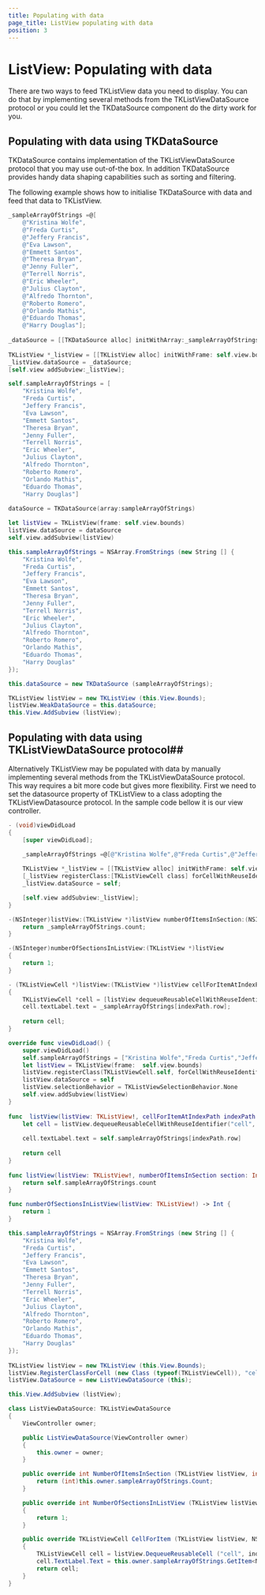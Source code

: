 ```yaml
---
title: Populating with data
page_title: ListView populating with data
position: 3
---
```


# ListView: Populating with data

There are two ways to feed TKListView data you need to display. You can do that by implementing several methods from the TKListViewDataSource protocol or you could let the  TKDataSource component do the dirty work for you. 

## Populating with data using TKDataSource ##
TKDataSource contains implementation of the TKListViewDataSource protocol that you may use out-of-the box. In addition TKDataSource provides handy data shaping capabilities such as sorting and filtering.

The following example shows how to initialise TKDataSource with data and feed that data to TKListView.

```Objective-C
_sampleArrayOfStrings =@[
	@"Kristina Wolfe",
	@"Freda Curtis",
	@"Jeffery Francis",
	@"Eva Lawson",
	@"Emmett Santos",
	@"Theresa Bryan", 
	@"Jenny Fuller", 
	@"Terrell Norris", 
	@"Eric Wheeler", 
	@"Julius Clayton", 
	@"Alfredo Thornton", 
	@"Roberto Romero",
	@"Orlando Mathis",
	@"Eduardo Thomas",
	@"Harry Douglas"];
    
_dataSource = [[TKDataSource alloc] initWithArray:_sampleArrayOfStrings];
    
TKListView *_listView = [[TKListView alloc] initWithFrame: self.view.bounds];
_listView.dataSource = _dataSource;
[self.view addSubview:_listView];
```
```Swift
self.sampleArrayOfStrings = [
    "Kristina Wolfe",
    "Freda Curtis",
    "Jeffery Francis",
    "Eva Lawson",
    "Emmett Santos",
    "Theresa Bryan",
    "Jenny Fuller",
    "Terrell Norris",
    "Eric Wheeler",
    "Julius Clayton",
    "Alfredo Thornton",
    "Roberto Romero",
    "Orlando Mathis",
    "Eduardo Thomas",
    "Harry Douglas"]
        
dataSource = TKDataSource(array:sampleArrayOfStrings)

let listView = TKListView(frame: self.view.bounds)
listView.dataSource = dataSource
self.view.addSubview(listView)
```
```C#
this.sampleArrayOfStrings = NSArray.FromStrings (new String [] {
	"Kristina Wolfe",
	"Freda Curtis",
	"Jeffery Francis",
	"Eva Lawson",
	"Emmett Santos",
	"Theresa Bryan",
	"Jenny Fuller",
	"Terrell Norris",
	"Eric Wheeler",
	"Julius Clayton",
	"Alfredo Thornton",
	"Roberto Romero",
	"Orlando Mathis",
	"Eduardo Thomas",
	"Harry Douglas"
});

this.dataSource = new TKDataSource (sampleArrayOfStrings);

TKListView listView = new TKListView (this.View.Bounds);
listView.WeakDataSource = this.dataSource;
this.View.AddSubview (listView);
```

## Populating with data using TKListViewDataSource protocol##

Alternatively TKListView may be populated with data by manually implementing several methods from the TKListViewDataSource protocol. This way requires a bit more code but gives more flexibility.
First we need to set the datasource property of TKListView to a class adopting the TKListViewDatasource protocol. In the sample code bellow it is our view controller.

```Objective-C
- (void)viewDidLoad
{
	[super viewDidLoad];

	_sampleArrayOfStrings =@[@"Kristina Wolfe",@"Freda Curtis",@"Jeffery Francis",@"Eva 	Lawson",@"Emmett Santos", @"Theresa	Bryan", @"Jenny Fuller", @"Terrell Norris", 	@"Eric Wheeler", @"Julius Clayton", @"Alfredo Thornton", @"Roberto Romero",@"Orlando 	Mathis",@"Eduardo Thomas",@"Harry Douglas"];
    
	TKListView *_listView = [[TKListView alloc] initWithFrame: self.view.bounds];
	[_listView registerClass:[TKListViewCell class] forCellWithReuseIdentifier:@"cell"];
	_listView.dataSource = self;

	[self.view addSubview:_listView];
}

-(NSInteger)listView:(TKListView *)listView numberOfItemsInSection:(NSInteger)section  {
	return _sampleArrayOfStrings.count;
}

-(NSInteger)numberOfSectionsInListView:(TKListView *)listView
{
	return 1;
}

- (TKListViewCell *)listView:(TKListView *)listView cellForItemAtIndexPath:(NSIndexPath *)indexPath
{
	TKListViewCell *cell = [listView dequeueReusableCellWithReuseIdentifier:@"cell" forIndexPath:indexPath];
	cell.textLabel.text = _sampleArrayOfStrings[indexPath.row];
    
	return cell;
}

```
```Swift
override func viewDidLoad() {
	super.viewDidLoad()
	self.sampleArrayOfStrings = ["Kristina Wolfe","Freda Curtis","Jeffery Francis","Eva Lawson","Emmett Santos", "Theresa Bryan", "Jenny Fuller", "Terrell Norris", "Eric Wheeler", "Julius Clayton", "Alfredo Thornton", "Roberto Romero","Orlando Mathis","Eduardo Thomas","Harry Douglas"]
	let listView = TKListView(frame:  self.view.bounds)
	listView.registerClass(TKListViewCell.self, forCellWithReuseIdentifier: "cell")
	listView.dataSource = self
	listView.selectionBehavior = TKListViewSelectionBehavior.None
	self.view.addSubview(listView)
}
    
func  listView(listView: TKListView!, cellForItemAtIndexPath indexPath: NSIndexPath!) -> TKListViewCell! {
	let cell = listView.dequeueReusableCellWithReuseIdentifier("cell", forIndexPath: indexPath)  as! TKListViewCell
        
	cell.textLabel.text = self.sampleArrayOfStrings[indexPath.row]
        
	return cell
}
    
func listView(listView: TKListView!, numberOfItemsInSection section: Int) -> Int {
	return self.sampleArrayOfStrings.count
}

func numberOfSectionsInListView(listView: TKListView!) -> Int {
	return 1
}
```
```C#
this.sampleArrayOfStrings = NSArray.FromStrings (new String [] { 
	"Kristina Wolfe",
	"Freda Curtis",
	"Jeffery Francis",
	"Eva Lawson",
	"Emmett Santos",
	"Theresa Bryan",
	"Jenny Fuller",
	"Terrell Norris",
	"Eric Wheeler",
	"Julius Clayton",
	"Alfredo Thornton",
	"Roberto Romero",
	"Orlando Mathis",
	"Eduardo Thomas",
	"Harry Douglas"
});
				
TKListView listView = new TKListView (this.View.Bounds);
listView.RegisterClassForCell (new Class (typeof(TKListViewCell)), "cell");
listView.DataSource = new ListViewDataSource (this);

this.View.AddSubview (listView);

class ListViewDataSource: TKListViewDataSource
{
	ViewController owner;

	public ListViewDataSource(ViewController owner)
	{
		this.owner = owner;
	}

	public override int NumberOfItemsInSection (TKListView listView, int section)	{
		return (int)this.owner.sampleArrayOfStrings.Count;
	}

	public override int NumberOfSectionsInListView (TKListView listView)
	{
		return 1;
	}

	public override TKListViewCell CellForItem (TKListView listView, NSIndexPath indexPath)
	{
		TKListViewCell cell = listView.DequeueReusableCell ("cell", indexPath) as TKListViewCell;
		cell.TextLabel.Text = this.owner.sampleArrayOfStrings.GetItem<NSString> ((uint)indexPath.Row);
		return cell;
	}
}
```
